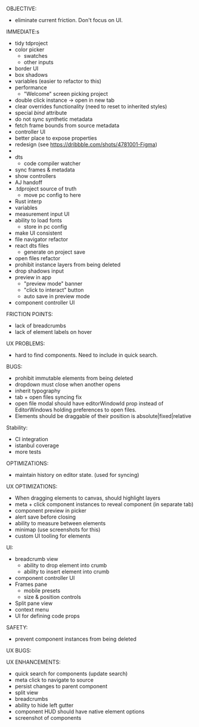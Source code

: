 OBJECTIVE:

- eliminate current friction. Don't focus on UI.

IMMEDIATE:s

- tidy tdproject
- color picker
  - swatches
  - other inputs
- border UI
- box shadows
- variables (easier to refactor to this)
- performance
  - "Welcome" screen picking project
- double click instance -> open in new tab
- clear overrides functionality (need to reset to inherited styles)
- special _bind_ attribute
- do not sync synthetic metadata
- fetch frame bounds from source metadata
- controller UI
- better place to expose properties
- redesign (see https://dribbble.com/shots/4781001-Figma)
-
- dts
  - code compiler watcher
- sync frames & metadata
- show controllers
- AJ handoff
- .tdproject source of truth
  - move pc config to here
- Rust interp
- variables
- measurement input UI
- ability to load fonts
  - store in pc config
- make UI consistent
- file navigator refactor
- react dts files
  - generate on project save
- open files refactor
- prohibit instance layers from being deleted
- drop shadows input
- preview in app
  - "preview mode" banner
  - "click to interact" button
  - auto save in preview mode
- component controller UI

FRICTION POINTS:

- lack of breadcrumbs
- lack of element labels on hover

UX PROBLEMS:

- hard to find components. Need to include in quick search.

BUGS:

- prohibit immutable elements from being deleted
- dropdown must close when another opens
- inherit typography
- tab + open files syncing fix
- open file modal should have editorWindowId prop instead of EditorWindows holding preferences to open files.
- Elements should be draggable of their position is absolute|fixed|relative

Stability:

- CI integration
- istanbul coverage
- more tests

OPTIMIZATIONS:

- maintain history on editor state. (used for syncing)

UX OPTIMIZATIONS:

- When dragging elements to canvas, should highlight layers
- meta + click component instances to reveal component (in separate tab)
- component preview in picker
- alert save before closing
- ability to measure between elements
- minimap (use screenshots for this)
- custom UI tooling for elements

UI:

- breadcrumb view
  - ability to drop element into crumb
  - ability to insert element into crumb
- component controller UI
- Frames pane
  - mobile presets
  - size & position controls
- Split pane view
- context menu
- UI for defining code props

SAFETY:

- prevent component instances from being deleted

UX BUGS:

UX ENHANCEMENTS:

- quick search for components (update search)
- meta click to navigate to source
- persist changes to parent component
- split view
- breadcrumbs
- ability to hide left gutter
- component HUD should have native element options
- screenshot of components
